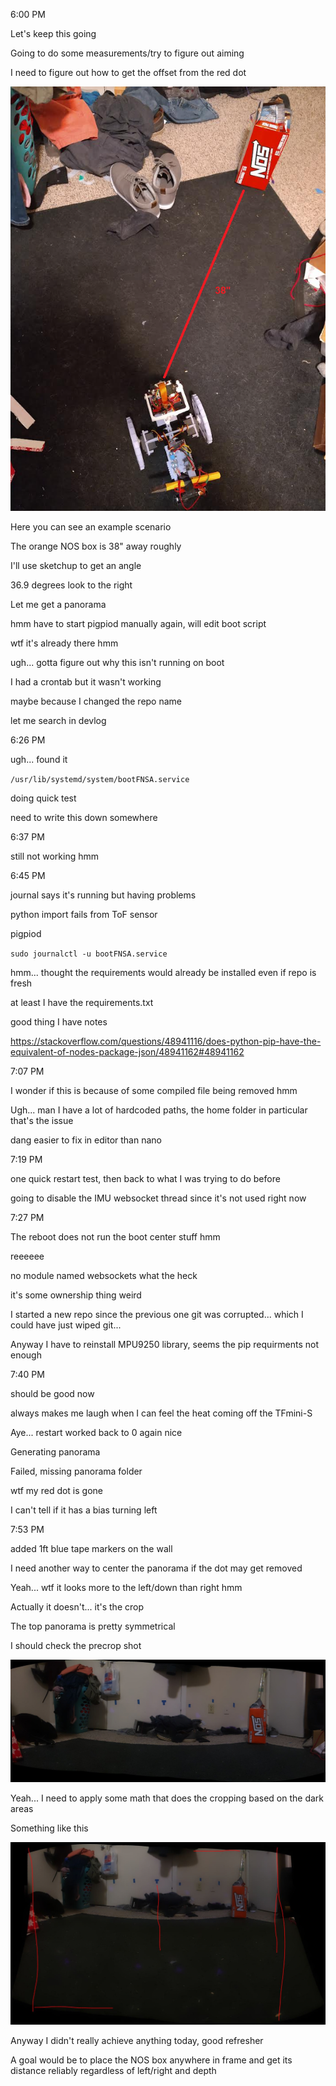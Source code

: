6:00 PM

Let's keep this going

Going to do some measurements/try to figure out aiming

I need to figure out how to get the offset from the red dot

<img src="../../images/top-view.png"/>

Here you can see an example scenario

The orange NOS box is 38" away roughly

I'll use sketchup to get an angle

36.9 degrees look to the right

Let me get a panorama

hmm have to start pigpiod manually again, will edit boot script

wtf it's already there hmm

ugh... gotta figure out why this isn't running on boot

I had a crontab but it wasn't working

maybe because I changed the repo name

let me search in devlog

6:26 PM

ugh... found it

`/usr/lib/systemd/system/bootFNSA.service`

doing quick test

need to write this down somewhere

6:37 PM

still not working hmm

6:45 PM

journal says it's running but having problems

python import fails from ToF sensor

pigpiod

`sudo journalctl -u bootFNSA.service`

hmm... thought the requirements would already be installed even if repo is fresh

at least I have the requirements.txt

good thing I have notes

https://stackoverflow.com/questions/48941116/does-python-pip-have-the-equivalent-of-nodes-package-json/48941162#48941162

7:07 PM

I wonder if this is because of some compiled file being removed hmm

Ugh... man I have a lot of hardcoded paths, the home folder in particular that's the issue

dang easier to fix in editor than nano

7:19 PM

one quick restart test, then back to what I was trying to do before

going to disable the IMU websocket thread since it's not used right now

7:27 PM

The reboot does not run the boot center stuff hmm

reeeeee

no module named websockets what the heck

it's some ownership thing weird

I started a new repo since the previous one git was corrupted... which I could have just wiped git...

Anyway I have to reinstall MPU9250 library, seems the pip requirments not enough

7:40 PM

should be good now

always makes me laugh when I can feel the heat coming off the TFmini-S

Aye... restart worked back to 0 again nice

Generating panorama

Failed, missing panorama folder

wtf my red dot is gone

I can't tell if it has a bias turning left

7:53 PM

added 1ft blue tape markers on the wall

I need another way to center the panorama if the dot may get removed

Yeah... wtf it looks more to the left/down than right hmm

Actually it doesn't... it's the crop

The top panorama is pretty symmetrical

I should check the precrop shot

<img src="../../images/top-pan.JPG"/>

Yeah... I need to apply some math that does the cropping based on the dark areas

Something like this

<img src="../../images/auto-crop.JPG"/>

Anyway I didn't really achieve anything today, good refresher

A goal would be to place the NOS box anywhere in frame and get its distance reliably regardless of left/right and depth

